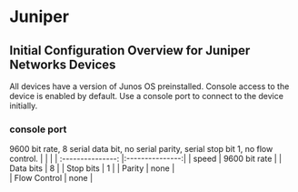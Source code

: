 # Juniper

## Initial Configuration Overview for Juniper Networks Devices
All devices have a version of Junos OS preinstalled. 
Console access to the device is enabled by default. Use a console port to connect to the device initially.

### console port

9600 bit rate, 8 serial data bit, no serial parity, serial stop bit 1, no flow control.
|  |    |
| :---------------: |:---------------:|
| speed  |   9600 bit rate |
| Data bits  | 8            | 
| Stop bits |    1       | 
| Parity |    none      |  
| Flow Control |    none       | 
